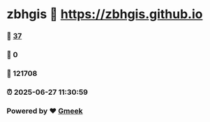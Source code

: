 # zbhgis :link: https://zbhgis.github.io 
### :page_facing_up: [37](https://zbhgis.github.io/tag.html) 
### :speech_balloon: 0 
### :hibiscus: 121708 
### :alarm_clock: 2025-06-27 11:30:59 
### Powered by :heart: [Gmeek](https://github.com/Meekdai/Gmeek)
